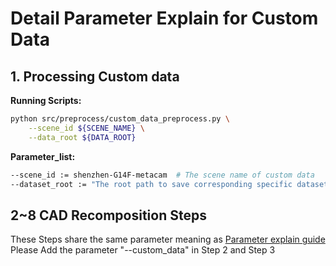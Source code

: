 # Detail Parameter Explain for Custom Data

## 1. Processing Custom data

**Running Scripts:**
```bash
python src/preprocess/custom_data_preprocess.py \
    --scene_id ${SCENE_NAME} \
    --data_root ${DATA_ROOT}
```


**Parameter_list:**
```bash
--scene_id := shenzhen-G14F-metacam  # The scene name of custom data
--dataset_root := "The root path to save corresponding specific dataset, e.g.(${PROGRAM_ROOT}/dataset/custom_data)"
```

## 2~8 CAD Recomposition Steps
These Steps share the same parameter meaning as [Parameter explain guide](./Parameter_explain.md) 
Please Add the parameter "--custom_data" in Step 2 and Step 3